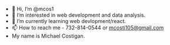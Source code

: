 - 👋 Hi, I’m @mcos1
- 👀 I’m interested in web development and data analysis.
- 🌱 I’m currently learning web devlopment/react.
- 📫 How to reach me - 732-814-0544 or mcosti105@gmail.com
- My name is Michael Costigan.

<!---
mcos1/mcos1 is a ✨ special ✨ repository because its `README.md` (this file) appears on your GitHub profile.
You can click the Preview link to take a look at your changes.
--->
